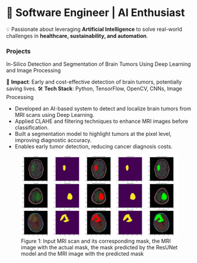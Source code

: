 # 🎯 Software Engineer | AI Enthusiast
💡 Passionate about leveraging **Artificial Intelligence** to solve real-world challenges in **healthcare, sustainability, and automation**.  

### Projects
In-Silico Detection and Segmentation of Brain Tumors Using Deep Learning and Image Processing

🧠 **Impact**: Early and cost-effective detection of brain tumors, potentially saving lives.
🛠  **Tech Stack**: Python, TensorFlow, OpenCV, CNNs, Image Processing

- Developed an AI-based system to detect and localize brain tumors from MRI scans using Deep Learning.
- Applied CLAHE and filtering techniques to enhance MRI images before classification.
- Built a segmentation model to highlight tumors at the pixel level, improving diagnostic accuracy.
- Enables early tumor detection, reducing cancer diagnosis costs.
  
<figure>
  <img src="assests/brain_tumor_detection.png" alt="Brain Tumor Detection" width="600">
  <figcaption>Figure 1: Input MRI scan and its corresponding mask, the MRI image with the actual mask, the mask predicted by the ResUNet model and the MRI image 
with the predicted mask</figcaption>
</figure>

